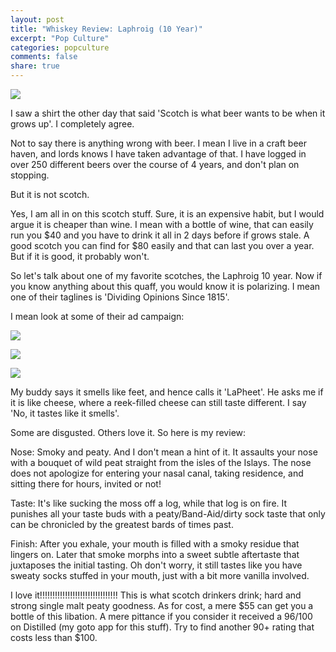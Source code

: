 ```yaml
---
layout: post
title: "Whiskey Review: Laphroig (10 Year)"
excerpt: "Pop Culture"
categories: popculture
comments: false
share: true
---
```


![](http://vclvintners.london/wp-content/uploads/2016/06/Laphroaig-10-Year-Old-Single-Malt-Scotch-Whisky.jpg)





I saw a shirt the other day that said 'Scotch is what beer wants to be when it grows up'. I completely agree.

Not to say there is anything wrong with beer. I mean I live in a craft beer haven, and lords knows I have taken advantage of that. I have logged in over 250 different beers over the course of 4 years, and don't plan on stopping.


But it is not scotch.


Yes, I am all in on this scotch stuff. Sure, it is an expensive habit, but I would argue it is cheaper than wine. I mean with a bottle of wine, that can easily run you $40 and you have to drink it all in 2 days before if grows stale. A good scotch you can find for $80 easily and that can last you over a year. But if it is good, it probably won't.



So let's talk about one of my favorite scotches, the Laphroig 10 year. Now if you know anything about this quaff, you would know it is polarizing. I mean one of their taglines is 'Dividing Opinions Since 1815'.

I mean look at some of their ad campaign:


![](http://www.adweek.com/files/imagecache/node-blog/laphroaig-opinions-2014_9.jpg)

![](http://www.adweek.com/files/imagecache/node-blog/laphroaig-opinions-2014_6.jpg)

![](https://cdn.dribbble.com/users/58992/screenshots/1533269/laphroaig-opinions-welcome_1x.png)





My buddy says it smells like feet, and hence calls it 'LaPheet'. He asks me if it is like cheese, where a reek-filled cheese can still taste different. I say 'No, it tastes like it smells'. 

Some are disgusted. Others love it. So here is my review:





Nose: Smoky and peaty. And I don't mean a hint of it. It assaults your nose with a bouquet of wild peat straight from the isles of the Islays. The nose does not apologize for entering your nasal canal, taking residence, and sitting there for hours, invited or not! 

Taste: It's like sucking the moss off a log, while that log is on fire. It punishes all your taste buds with a peaty/Band-Aid/dirty sock taste that only can be chronicled by the greatest bards of times past.

Finish: After you exhale, your mouth is filled with a smoky residue that lingers on. Later that smoke morphs into a sweet subtle aftertaste that juxtaposes the initial tasting. Oh don't worry, it still tastes like you have sweaty socks stuffed in your mouth, just with a bit more vanilla involved. 



I love it!!!!!!!!!!!!!!!!!!!!!!!!!!!!!!! This is what scotch drinkers drink; hard and strong single malt peaty goodness. As for cost, a mere $55 can get you a bottle of this libation. A mere pittance if you consider it received a 96/100 on Distilled (my goto app for this stuff). Try to find another 90+ rating that costs less than $100. 







